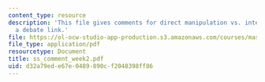 ```yaml
---
content_type: resource
description: 'This file gives comments for direct manipulation vs. interface agents:
  a debate link.'
file: https://ol-ocw-studio-app-production.s3.amazonaws.com/courses/mas-961-ambient-intelligence-spring-2005/d32a79ede67e0489890cf2048398ff86_ss_comment_week2.pdf
file_type: application/pdf
resourcetype: Document
title: ss_comment_week2.pdf
uid: d32a79ed-e67e-0489-890c-f2048398ff86
---
```

